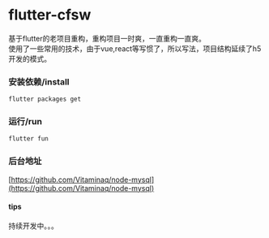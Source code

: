# flutter-cfsw
基于flutter的老项目重构，重构项目一时爽，一直重构一直爽。  
使用了一些常用的技术，由于vue,react等写惯了，所以写法，项目结构延续了h5开发的模式。

### 安装依赖/install
```bash
flutter packages get
```
### 运行/run
```bash
flutter fun
```
### 后台地址
[https://github.com/Vitaminaq/node-mysql](https://github.com/Vitaminaq/node-mysql)
#### tips
持续开发中。。。
